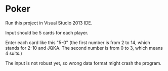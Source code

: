 Poker
=====
Run this project in Visual Studio 2013 IDE.

Input should be 5 cards for each player.

Enter each card like this "5-0"
(the first number is from 2 to 14, which stands for 2-10 and JQKA. The second number is from 0 to 3, which means 4 suits.)

The input is not robust yet, so wrong data format might crash the program.
